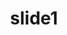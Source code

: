 ---
order: 11
title:  "slide1"
img: "assets/images/slides/1.jpg"
mobile-img: "assets/images/slides/1m.jpg"
href: #"https://www.youtube.com/watch?v=CuIoo1iGOts"
target: "_blank" # _blank
---